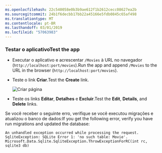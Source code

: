 ```yaml
---
ms.openlocfilehash: 22c540058e0b3b9ae612f1b2612cecc08627ea2b
ms.sourcegitcommit: 24b1f6decbb17bb22a45166e5fdb0845c65af498
ms.translationtype: MT
ms.contentlocale: pt-BR
ms.lasthandoff: 03/01/2019
ms.locfileid: "57063983"
---
```

<a name="test"></a>
### <a name="test-the-app"></a><span data-ttu-id="eb2e6-101">Testar o aplicativo</span><span class="sxs-lookup"><span data-stu-id="eb2e6-101">Test the app</span></span>

* <span data-ttu-id="eb2e6-102">Executar o aplicativo e acrescentar `/Movies` à URL no navegador (`http://localhost:port/movies`).</span><span class="sxs-lookup"><span data-stu-id="eb2e6-102">Run the app and append `/Movies` to the URL in the browser (`http://localhost:port/movies`).</span></span>
* <span data-ttu-id="eb2e6-103">Teste o link **Criar**.</span><span class="sxs-lookup"><span data-stu-id="eb2e6-103">Test the **Create** link.</span></span>

  ![Criar página](../../tutorials/razor-pages/model/_static/conan.png)

<a name="scaffold"></a>

* <span data-ttu-id="eb2e6-105">Teste os links **Editar**, **Detalhes** e **Excluir**.</span><span class="sxs-lookup"><span data-stu-id="eb2e6-105">Test the **Edit**, **Details**, and **Delete** links.</span></span>

<span data-ttu-id="eb2e6-106">Se você receber o seguinte erro, verifique se você executou migrações e atualizou o banco de dados:</span><span class="sxs-lookup"><span data-stu-id="eb2e6-106">If you get the following error, verify you have run migrations and updated the database:</span></span>

```
An unhandled exception occurred while processing the request.
SqliteException: SQLite Error 1: 'no such table: Movie'.
Microsoft.Data.Sqlite.SqliteException.ThrowExceptionForRC(int rc, sqlite3 db)
```
